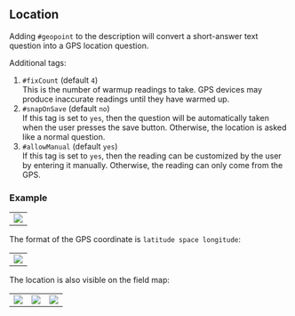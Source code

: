 ## Location
Adding `#geopoint` to the description will convert a short-answer text question into a GPS location question.

Additional tags:
1. `#fixCount` (default `4`)
<br/>This is the number of warmup readings to take. GPS devices may produce inaccurate readings until they have warmed up. 
1. `#snapOnSave` (default `no`)
<br/>If this tag is set to `yes`, then the question will be automatically taken when the user presses the save button. Otherwise, the location is asked like a normal question.
1. `#allowManual` (default `yes`)
<br/>If this tag is set to `yes`, then the reading can be customized by the user by entering it manually. Otherwise, the reading can only come from the GPS. 

### Example
<table>
<tr>
<td><img src="{{ site.baseurl }}/assets/img/q_location_1.png" /></td>
</tr>
</table>

The format of the GPS coordinate is `latitude space longitude`:
<table>
<tr>
<td><img src="{{ site.baseurl }}/assets/img/q_tags_4.png" /></td>
</tr>
</table>

The location is also visible on the field map:
<table>
<tr>
<td><img src="{{ site.baseurl }}/assets/img/q_location_2.png" /></td>
<td><img src="{{ site.baseurl }}/assets/img/q_location_3.png" /></td>
<td><img src="{{ site.baseurl }}/assets/img/q_location_4.png" /></td>
</tr>
</table>



